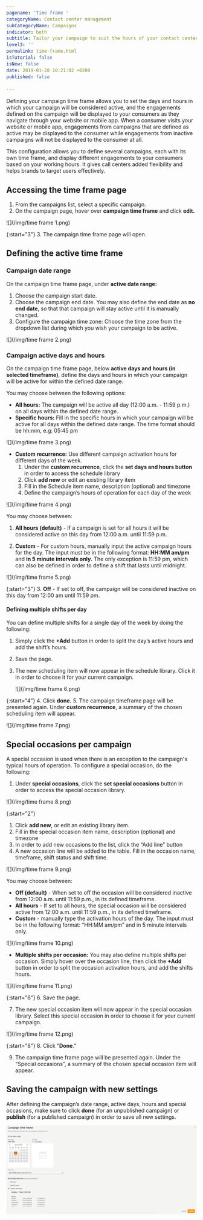 ```yaml
---
pagename: 'Time frame '
categoryName: Contact center management
subCategoryName: Campaigns
indicator: both
subtitle: Tailor your campaign to suit the hours of your contact center
level3: ''
permalink: time-frame.html
isTutorial: false
isNew: false
date: 2019-01-28 10:21:02 +0200
published: false

---
```

Defining your campaign time frame allows you to set the days and hours in which your campaign will be considered active, and the engagements defined on the campaign will be displayed to your consumers as they navigate through your website or mobile app. When a consumer visits your website or mobile app, engagements from campaigns that are defined as active may be displayed to the consumer while engagements from inactive campaigns will not be displayed to the consumer at all.

This configuration allows you to define several campaigns, each with its own time frame, and display different engagements to your consumers based on your working hours. It gives call centers added flexibility and helps brands to target users effectively.

## Accessing the time frame page

1. From the campaigns list, select a specific campaign.
2. On the campaign page, hover over **campaign time frame** and click **edit.**

![](/img/time frame 1.png)

{:start="3"}
3. The campaign time frame page will open.

## Defining the active time frame

### Campaign date range

On the campaign time frame page, under **active date range:**

1. Choose the campaign start date.
2. Choose the campaign end date. You may also define the end date as **no end date**, so that that campaign will stay active until it is manually changed.
3. Configure the campaign time zone: Choose the time zone from the dropdown list during which you wish your campaign to be active.

![](/img/time frame 2.png)

### Campaign active days and hours

On the campaign time frame page, below **active days and hours (in selected timeframe)**, define the days and hours in which your campaign will be active for within the defined date range.

You may choose between the following options:

* **All hours:** The campaign will be active all day (12:00 a.m. - 11:59 p.m.) on all days within the defined date range.
* **Specific hours:** Fill in the specific hours in which your campaign will be active for all days within the defined date range. The time format should be hh:mm, e.g: 05:45 pm

![](/img/time frame 3.png)

* **Custom recurrence:** Use different campaign activation hours for different days of the week.
  1. Under the **custom recurrence**, click the **set days and hours button** in order to access the schedule library
  2. Click **add new** or edit an existing library item
  3. Fill in the Schedule item name, description (optional) and timezone
  4. Define the campaign’s hours of operation for each day of the week

![](/img/time frame 4.png)

You may choose between:

1. **All hours (default)** - If a campaign is set for all hours it will be considered active on this day from 12:00 a.m. until 11:59 p.m.

2. **Custom** - For custom hours, manually input the active campaign hours for the day. The input must be in the following format: **HH:MM am/pm** and **in 5 minute intervals only.** The only exception is 11:59 pm, which can also be defined in order to define a shift that lasts until midnight.

![](/img/time frame 5.png)

{:start="3"}
3. **Off** - If set to off, the campaign will be considered inactive on this day from 12:00 am until 11:59 pm.

#### Defining multiple shifts per day

You can define multiple shifts for a single day of the week by doing the following: 

1. Simply click the **+Add** button in order to split the day’s active hours and add the shift’s hours.
2. Save the page.
3. The new scheduling item will now appear in the schedule library. Click it in order to choose it for your current campaign.

   ![](/img/time frame 6.png)

{:start="4"}
4. Click **done.**
5. The campaign timeframe page will be presented again. Under **custom recurrence**, a summary of the chosen scheduling item will appear.

![](/img/time frame 7.png)

## Special occasions per campaign

A special occasion is used when there is an exception to the campaign's typical hours of operation. To configure a special occasion, do the following: 

1. Under **special occasions**, click the **set special occasions** button in order to access the special occasion library.

![](/img/time frame 8.png)

{:start="2"}
1. Click **add new**, or edit an existing library item.
2. Fill in the special occasion item name, description (optional) and timezone
3. In order to add new occasions to the list, click the “Add line” button
4. A new occasion line will be added to the table. Fill in the occasion name, timeframe, shift status and shift time.

![](/img/time frame 9.png)

You may choose between:

* **Off (default)** - When set to off the occasion will be considered inactive from 12:00 a.m. until 11:59 p.m., in its defined timeframe.
* **All hours** - If set to all hours, the special occasion will be considered active from 12:00 a.m. until 11:59 p.m., in its defined timeframe.
* **Custom** - manually type the activation hours of the day. The input must be in the following format: “HH:MM am/pm” and in 5 minute intervals only.

![](/img/time frame 10.png)

* **Multiple shifts per occasion:** You may also define multiple shifts per occasion. Simply hover over the occasion line, then click the **+Add** button in order to split the occasion activation hours, and add the shifts hours.

![](/img/time frame 11.png)

{:start="6"}
6. Save the page.

7. The new special occasion item will now appear in the special occasion library. Select this special occasion in order to choose it for your current campaign.

![](/img/time frame 12.png)

{:start="8"}
8. Click “**Done**.”

9. The campaign time frame page will be presented again. Under the “Special occasions”, a summary of the chosen special occasion item will appear.

## Saving the campaign with new settings

After defining the campaign’s date range, active days, hours and special occasions, make sure to click **done** (for an unpublished campaign) or **publish** (for a published campaign) in order to save all new settings.

![](/img/fjsadjlf.png)